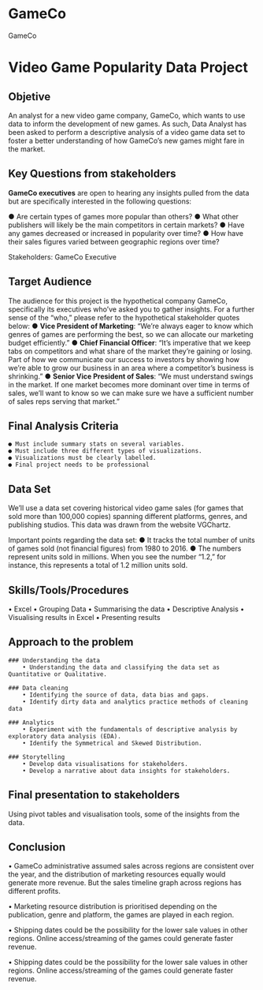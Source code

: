 # GameCo
GameCo


# Video Game Popularity Data Project




## Objetive

An analyst for a new video game company, GameCo, which wants to
use data to inform the development of new games. As such, Data Analyst has been
asked to perform a descriptive analysis of a video game data set to foster a
better understanding of how GameCo’s new games might fare in the market.



## Key Questions from stakeholders

**GameCo executives** are open to hearing any insights pulled from the data but
are specifically interested in the following questions:

● Are certain types of games more popular than others?
● What other publishers will likely be the main competitors in certain markets?
● Have any games decreased or increased in popularity over time?
● How have their sales figures varied between geographic regions over time?

Stakeholders: GameCo Executive


## Target Audience

The audience for this project is the hypothetical company GameCo, specifically its
executives who’ve asked you to gather insights. For a further sense of the “who,”
please refer to the hypothetical stakeholder quotes below:
    ● **Vice President of Marketing**:​ “We’re always eager to know which genres of
    games are performing the best, so we can allocate our marketing budget
    efficiently.”
    ● **Chief Financial Officer**:​ “It’s imperative that we keep tabs on competitors and
    what share of the market they’re gaining or losing. Part of how we
    communicate our success to investors by showing how we’re able to grow
    our business in an area where a competitor’s business is shrinking.”
    ● **Senior Vice President of Sales**:​ “We must understand swings in
    the market. If one market becomes more dominant over time in terms of
    sales, we’ll want to know so we can make sure we have a sufficient number of
    sales reps serving that market.”
    

## Final Analysis Criteria
    ● Must include summary stats on several variables.
    ● Must include three different types of visualizations.
    ● Visualizations must be clearly labelled.
    ● Final project needs to be professional 
    

## Data Set

We’ll use a data set covering historical video game sales (for games that sold 
more than 100,000 copies) spanning different platforms, genres, and publishing
studios. This data was drawn from the website VGChartz​.

Important points regarding the data set:
● It tracks the total number of units of games sold (not financial figures) from
1980 to 2016.
● The numbers represent units sold in millions. When you see the number “1.2,”
for instance, this represents a total of 1.2 million units sold.


## Skills/Tools/Procedures
• Excel
• Grouping Data
• Summarising the data
• Descriptive Analysis
• Visualising results in Excel
• Presenting results


## Approach to the problem

    ### Understanding the data
        • Understanding the data and classifying the data set as Quantitative or Qualitative.

    ### Data cleaning
        • Identifying the source of data, data bias and gaps.
        • Identify dirty data and analytics practice methods of cleaning data

    ### Analytics
        • Experiment with the fundamentals of descriptive analysis by exploratory data analysis (EDA).
        • Identify the Symmetrical and Skewed Distribution.

    ### Storytelling
        • Develop data visualisations for stakeholders.
        • Develop a narrative about data insights for stakeholders.


## Final presentation to stakeholders

Using pivot tables and visualisation tools, some of the insights from the data.



## Conclusion

• GameCo administrative assumed sales across regions are consistent over the year,
and the distribution of marketing resources equally would generate more revenue. 
But the sales timeline graph across regions has different profits.

• Marketing resource distribution is prioritised depending on the publication, 
genre and platform, the games are played in each region. 

• Shipping dates could be the possibility for the lower sale values in other
regions. Online access/streaming of the games could generate faster revenue.

• Shipping dates could be the possibility for the lower sale values in other
regions. Online access/streaming of the games could generate faster revenue.



